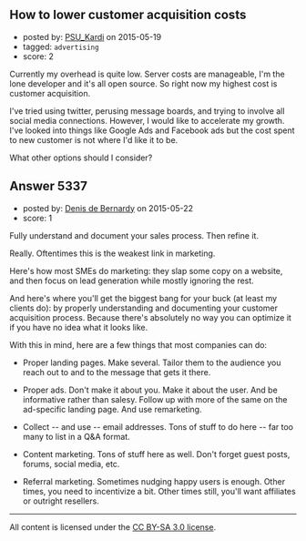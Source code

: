 ## How to lower customer acquisition costs

- posted by: [PSU_Kardi](https://stackexchange.com/users/36213/psu-kardi) on 2015-05-19
- tagged: `advertising`
- score: 2

<p>Currently my overhead is quite low.  Server costs are manageable, I'm the lone developer and it's all open source.  So right now my highest cost is customer acquisition.</p>

<p>I've tried using twitter, perusing message boards, and trying to involve all social media connections.  However, I would like to accelerate my growth.  I've looked into things like Google Ads and Facebook ads but the cost spent to new customer is not where I'd like it to be.</p>

<p>What other options should I consider?</p>



## Answer 5337

- posted by: [Denis de Bernardy](https://stackexchange.com/users/182468/denis-de-bernardy) on 2015-05-22
- score: 1

<p>Fully understand and document your sales process. Then refine it.</p>

<p>Really. Oftentimes this is the weakest link in marketing.</p>

<p>Here's how most SMEs do marketing: they slap some copy on a website, and then focus on lead generation while mostly ignoring the rest.</p>

<p>And here's where you'll get the biggest bang for your buck (at least my clients do): by properly understanding and documenting your customer acquisition process. Because there's absolutely no way you can optimize it if you have no idea what it looks like.</p>

<p>With this in mind, here are a few things that most companies can do:</p>

<ul>
<li><p>Proper landing pages. Make several. Tailor them to the audience you reach out to and to the message that gets it there.</p></li>
<li><p>Proper ads. Don't make it about you. Make it about the user. And be informative rather than salesy. Follow up with more of the same on the ad-specific landing page. And use remarketing.</p></li>
<li><p>Collect -- and use -- email addresses. Tons of stuff to do here -- far too many to list in a Q&amp;A format.</p></li>
<li><p>Content marketing. Tons of stuff here as well. Don't forget guest posts, forums, social media, etc.</p></li>
<li><p>Referral marketing. Sometimes nudging happy users is enough. Other times, you need to incentivize a bit. Other times still, you'll want affiliates or outright resellers.</p></li>
</ul>




---

All content is licensed under the [CC BY-SA 3.0 license](https://creativecommons.org/licenses/by-sa/3.0/).
